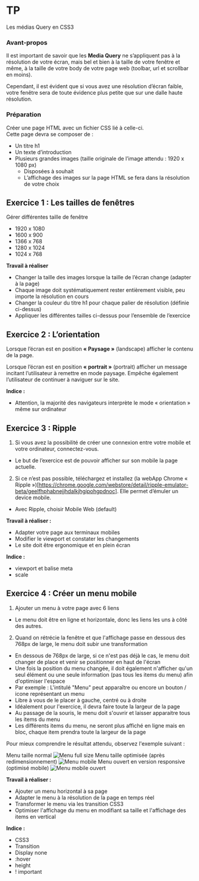 # TP #

Les médias Query en CSS3

### Avant-propos ###

Il est important de savoir que les **Media Query** ne s’appliquent pas à la résolution de votre écran, mais bel et bien à la taille de votre fenêtre et même, à la taille de votre body de votre page web (toolbar, url et scrollbar en moins). 

Cependant, il est évident que si vous avez une résolution d’écran faible, votre fenêtre sera de toute évidence plus petite que sur une dalle haute résolution. 

### Préparation ###

Créer une page HTML avec un fichier CSS lié à celle-ci.  
Cette page devra se composer de :  
- Un titre h1  
- Un texte d’introduction  
- Plusieurs grandes images (taille originale de l’image attendu : 1920 x 1080 px)
  * Disposées à souhait  
  * L’affichage des images sur la page HTML se fera dans la résolution de votre choix

## Exercice 1 : Les tailles de fenêtres ##
Gérer différentes taille de fenêtre

- 1920 x 1080  
- 1600 x 900  
- 1366 x 768  
- 1280 x 1024  
- 1024 x 768  

**Travail à réaliser**  

- Changer la taille des images lorsque la taille de l’écran change (adapter à la page)
- Chaque image doit systématiquement rester entièrement visible, peu importe la résolution en cours  
- Changer la couleur du titre h1 pour chaque palier de résolution (définie ci-dessus)  
- Appliquer les différentes tailles ci-dessus pour l’ensemble de l’exercice

## Exercice 2 : L’orientation ##
Lorsque l’écran est en position **« Paysage »** (landscape) afficher le contenu de la page.

Lorsque l’écran est en position **« portrait »** (portrait) afficher un message incitant l’utilisateur à remettre en mode paysage. Empêche également l’utilisateur de continuer à naviguer sur le site.

**Indice :**  

- Attention, la majorité des navigateurs interprète le mode « orientation » même sur ordinateur

## Exercice 3 : Ripple ##

1. Si vous avez la possibilité de créer une connexion entre votre mobile et votre ordinateur, connectez-vous.
  * Le but de l’exercice est de pouvoir afficher sur son mobile la page actuelle.  

2.	Si ce n’est pas possible, téléchargez et installez (la webApp Chrome « Ripple »)[https://chrome.google.com/webstore/detail/ripple-emulator-beta/geelfhphabnejjhdalkjhgipohgpdnoc]. Elle permet d’émuler un device mobile. 
  * Avec Ripple, choisir Mobile Web (default)

**Travail à réaliser :**  

- Adapter votre page aux terminaux mobiles  
- Modifier le viewport et constater les changements  
- Le site doit être ergonomique et en plein écran

**Indice :**

- viewport et balise meta  
- scale  


## Exercice 4 : Créer un menu mobile ##

1. Ajouter un menu à votre page avec 6 liens
  * Le menu doit être en ligne et horizontale, donc les liens les uns à côté des autres. 

2.	Quand on rétrécie la fenêtre et que l'affichage passe en dessous des 768px de large, le menu doit subir une transformation
  * En dessous de 768px de large, si ce n'est pas déjà le cas, le menu doit changer de place et venir se positionner en haut de l'écran
  * Une fois la position du menu changée, il doit également n'afficher qu'un seul élément ou une seule information (pas tous les items du menu) afin d'optimiser l'espace
  * Par exemple : L'intitulé "Menu" peut apparaître ou encore un bouton / icone représentant un menu
  * Libre à vous de le placer à gauche, centré ou à droite
  * Idéalement pour l'exercice, il devra faire toute la largeur de la page
  * Au passage de la souris, le menu doit s'ouvrir et laisser apparaitre tous les items du menu
  * Les différents items du menu, ne seront plus affiché en ligne mais en bloc, chaque item prendra toute la largeur de la page
  
Pour mieux comprendre le résultat attendu, observez l'exemple suivant :  

Menu taille normal
![Menu full size](http://i.imgur.com/JXAMksm.png)
Menu taille optimisée (après redimensionnement)
![Menu mobile](http://i.imgur.com/r1oSITv.png)
Menu ouvert en version responsive (optimisé mobile)
![Menu mobile ouvert](http://i.imgur.com/yVkL8fJ.png)

**Travail à réaliser :**  

- Ajouter un menu horizontal à sa page
- Adapter le menu à la résolution de la page en temps réel
- Transformer le menu via les transition CSS3  
- Optimiser l'affichage du menu en modifiant sa taille et l'affichage des items en vertical

**Indice :**

- CSS3
- Transition
- Display none
- :hover
- height
- ! important



